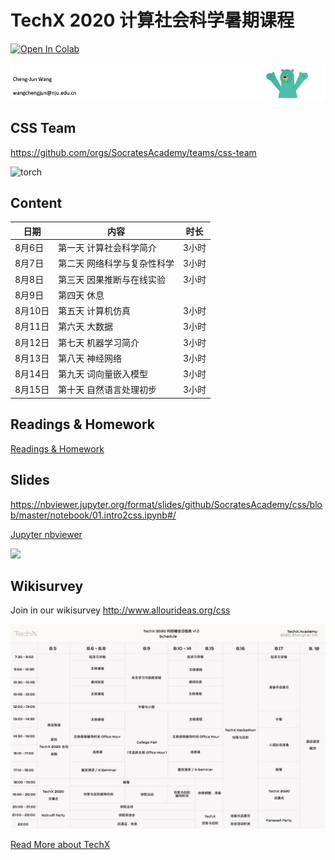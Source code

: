 # TechX 2020 计算社会科学暑期课程

[![Open In Colab](https://colab.research.google.com/assets/colab-badge.svg)](https://colab.research.google.com/github/SocratesAcademy/css/blob/master/notebook/01.content.ipynb)

![](./assets/chengjun.png)


## CSS Team

https://github.com/orgs/SocratesAcademy/teams/css-team




![torch](/assets/torch.gif)

## Content


| 日期     | 内容                                    | 时长   |
| -------- | --------------------------------------- | ------ |
| 8月6日  | 第一天 计算社会科学简介   | 3小时  |
| 8月7日  | 第二天 网络科学与复杂性科学 | 3小时  |
| 8月8日  | 第三天 因果推断与在线实验 | 3小时  |
| 8月9日  | 第四天 休息 |   |
| 8月10日 | 第五天 计算机仿真       | 3小时  |
| 8月11日 | 第六天 大数据        | 3小时  |
| 8月12日 | 第七天 机器学习简介   | 3小时  |
| 8月13日 | 第八天 神经网络    | 3小时 |
| 8月14日 | 第九天 词向量嵌入模型     | 3小时 |
| 8月15日 | 第十天 自然语言处理初步  | 3小时 |

<!-- #region -->

## Readings & Homework

[Readings & Homework](https://shimo.im/docs/98CYHd9wH8gGGVVJ)

## Slides

https://nbviewer.jupyter.org/format/slides/github/SocratesAcademy/css/blob/master/notebook/01.intro2css.ipynb#/

[Jupyter nbviewer](https://nbviewer.jupyter.org/github/SocratesAcademy/css/tree/master/notebook/)

<div><img src=/assets/nav_logo.svg width = 200px></div>

## Wikisurvey

Join in our wikisurvey http://www.allourideas.org/css

![ask](/assets/time1.png)

[Read More about TechX](https://mp.weixin.qq.com/s/vI2A2Br9qRZYGjkgkng0GA)
<!-- #endregion -->
